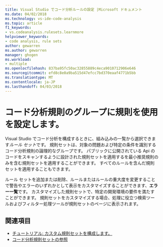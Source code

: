 ```yaml
---
title: Visual Studio でコード分析ルールの設定 |Microsoft ドキュメント
ms.date: 04/02/2018
ms.technology: vs-ide-code-analysis
ms.topic: article
f1_keywords:
- vs.codeanalysis.rulesets.learnmore
helpviewer_keywords:
- code analysis, rule sets
author: gewarren
ms.author: gewarren
manager: ghogen
ms.workload:
- multiple
ms.openlocfilehash: 837ba95fc50ac32855889c4eca9010712906e646
ms.sourcegitcommit: efd8c8e0a9ba515d47efcc7bd370eaaf4771b5bb
ms.translationtype: MT
ms.contentlocale: ja-JP
ms.lasthandoff: 04/03/2018
---
```

# <a name="use-rule-sets-to-group-code-analysis-rules"></a>コード分析規則のグループに規則を使用を設定します。

Visual Studio でコード分析を構成するときに、組み込みの一覧から選択できます*ルール セット*です。 規則セットは、対象の問題および特定の条件を識別するコード分析規則の論理的なグループです。 パブリックに公開されている Api のコードをスキャンするように設計された規則セットを適用するを最小推奨規則のみを含む規則セットを適用することができます。 すべてのルールを含んだ規則セットを適用することもできます。

ルール セットを追加または削除、ルールまたはルールの重大度を変更することで警告やエラーのいずれかとして表示をカスタマイズすることができます、**エラー一覧**です。 カスタマイズした規則セットで、特定の開発環境の要件を満たすことができます。 規則セットをカスタマイズする場合、処理に役立つ検索ツールおよびフィルター処理ツールが規則セットのページに表示されます。

## <a name="see-also"></a>関連項目

- [チュートリアル: カスタム規則セットを構成します。](../code-quality/walkthrough-configuring-and-using-a-custom-rule-set.md)
- [コード分析規則セットの参照](../code-quality/managed-minimun-rules-rule-set-for-managed-code.md)